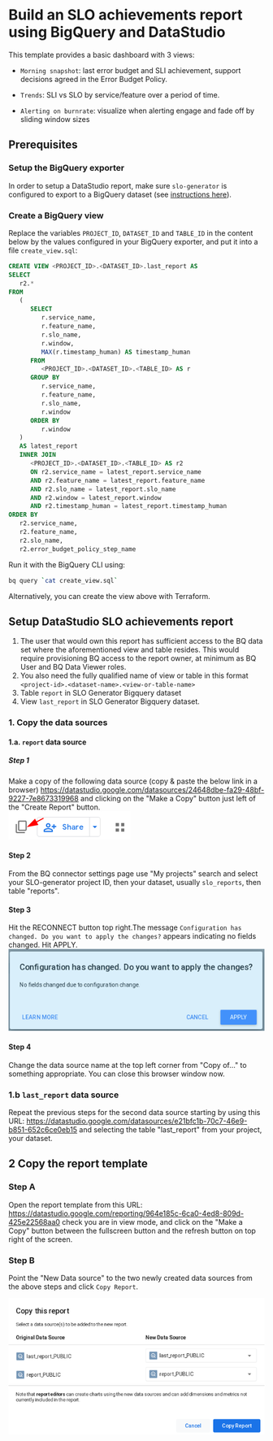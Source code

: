# Build an SLO achievements report using BigQuery and DataStudio

This template provides a basic dashboard with 3 views:

* `Morning snapshot`: last error budget and SLI achievement, support decisions agreed in the Error Budget Policy.

* `Trends`: SLI vs SLO by service/feature over a period of time.

* `Alerting on burnrate`: visualize when alerting engage and fade off by sliding window sizes

## Prerequisites

### Setup the BigQuery exporter

In order to setup a DataStudio report, make sure `slo-generator` is configured
to export to a BigQuery dataset (see [instructions here](../providers/bigquery.md)).

### Create a BigQuery view

Replace the variables `PROJECT_ID`, `DATASET_ID` and `TABLE_ID` in the
content below by the values configured in your BigQuery exporter, and put it
into a file `create_view.sql`:

```sql
CREATE VIEW <PROJECT_ID>.<DATASET_ID>.last_report AS
SELECT
   r2.*
FROM
   (
      SELECT
         r.service_name,
         r.feature_name,
         r.slo_name,
         r.window,
         MAX(r.timestamp_human) AS timestamp_human
      FROM
         <PROJECT_ID>.<DATASET_ID>.<TABLE_ID> AS r
      GROUP BY
         r.service_name,
         r.feature_name,
         r.slo_name,
         r.window
      ORDER BY
         r.window
   )
   AS latest_report
   INNER JOIN
      <PROJECT_ID>.<DATASET_ID>.<TABLE_ID> AS r2
      ON r2.service_name = latest_report.service_name
      AND r2.feature_name = latest_report.feature_name
      AND r2.slo_name = latest_report.slo_name
      AND r2.window = latest_report.window
      AND r2.timestamp_human = latest_report.timestamp_human
ORDER BY
   r2.service_name,
   r2.feature_name,
   r2.slo_name,
   r2.error_budget_policy_step_name
```

Run it with the BigQuery CLI using:

```sh
bq query `cat create_view.sql`
```

Alternatively, you can create the view above with Terraform.

## Setup DataStudio SLO achievements report

1. The user that would own this report has sufficient access to the BQ data set where the aforementioned
view and table resides. This would require provisioning BQ access to the report owner, at minimum as BQ User and
BQ Data Viewer roles.
2. You also need the fully qualified name of view or table in this format `<project-id>.<dataset-name>.<view-or-table-name>`
3. Table `report` in SLO Generator Bigquery dataset
4. View `last_report` in SLO Generator Bigquery dataset.

### 1. Copy the data sources

#### 1.a. `report` data source

##### Step 1

Make a copy of the following data source (copy & paste the below link in a browser)
<https://datastudio.google.com/datasources/24648dbe-fa29-48bf-9227-7e8673319968>
and clicking on the "Make a Copy" button just left of the "Create Report" button.  
![copy this report](../images/copy_button.png)

#### Step 2

From the BQ connector settings page use "My projects" search and select your SLO-generator project ID, then your dataset, usually `slo_reports`, then table "reports".

#### Step 3

Hit the RECONNECT button top right.The message `Configuration has changed. Do you want to apply the changes?` appears indicating no fields changed. Hit APPLY.  
![copy this report](../images/config_has_changed.png)

#### Step 4

Change the data source name at the top left corner from "Copy of..." to something appropriate.
You can close this browser window now.

### 1.b `last_report` data source

Repeat the previous steps for the second data source starting by using this URL:
<https://datastudio.google.com/datasources/e21bfc1b-70c7-46e9-b851-652c6ce0eb15>
and selecting the table "last_report" from your project, your dataset.

## 2 Copy the report template

### Step A

Open the report template from this URL: <https://datastudio.google.com/reporting/964e185c-6ca0-4ed8-809d-425e22568aa0> check you are in view mode, and click on the "Make a Copy" button between the fullscreen button and the refresh button on top right of the screen.

### Step B

Point the "New Data source" to the two newly created data sources from the above steps and click `Copy Report`.

![copy this report](../images/copy_this_report.png)
